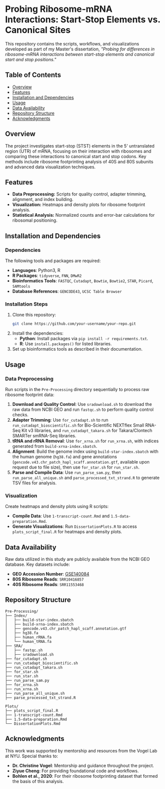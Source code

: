 # Probing Ribosome-mRNA Interactions: Start-Stop Elements vs. Canonical Sites

This repository contains the scripts, workflows, and visualizations developed as part of my Master's dissertation, *"Probing for differences in ribosome-mRNA interactions between start-stop elements and canonical start and stop positions."*

## Table of Contents
- [Overview](#overview)
- [Features](#features)
- [Installation and Dependencies](#installation-and-dependencies)
- [Usage](#usage)
- [Data Availability](#data-availability)
- [Repository Structure](#repository-structure)
- [Acknowledgments](#acknowledgments)

## Overview

The project investigates start-stop (STST) elements in the 5' untranslated region (UTR) of mRNA, focusing on their interaction with ribosomes and comparing these interactions to canonical start and stop codons. Key methods include ribosome footprinting analysis of 40S and 80S subunits and advanced data visualization techniques.

## Features
- **Data Preprocessing:** Scripts for quality control, adapter trimming, alignment, and index building.
- **Visualization:** Heatmaps and density plots for ribosome footprint analysis.
- **Statistical Analysis:** Normalized counts and error-bar calculations for ribosomal positioning.

## Installation and Dependencies

### Dependencies
The following tools and packages are required:
- **Languages**: Python3, R
- **R Packages**: `tidyverse`, `FNN`, `DMwR2`
- **Bioinformatics Tools**: `FASTQC`, `Cutadapt`, `Bowtie`, `Bowtie2`, `STAR`, `Picard`, `SAMtools`
- **Database References**: `GENCODE43`, `UCSC Table Browser`

### Installation Steps
1. Clone this repository:
    ```bash
    git clone https://github.com/your-username/your-repo.git
    ```
2. Install the dependencies:
    - **Python**: Install packages via `pip install -r requirements.txt`.
    - **R**: Use `install.packages()` for listed libraries.
3. Set up bioinformatics tools as described in their documentation.

## Usage

### Data Preprocessing
Run scripts in the `Pre-Processing` directory sequentially to process raw ribosome footprint data:
1. **Download and Quality Control**: Use `sradownload.sh` to download the raw data from NCBI GEO and run `fastqc.sh` to perform quality control checks.
2. **Adapter Trimming**: Use `for_cutadapt.sh` to run `run_cutadapt_bioscientific.sh` for Bio-Scientific NEXTflex Small RNA-Seq Kit v3 libraries, and `run_cutadapt_takara.sh` for Takara/Clontech SMARTer smRNA-Seq libraries.
3. **tRNA and rRNA Removal**: Use `for_xrna.sh` for `run_xrna.sh`, with indices generated from `build-xrna-index.sbatch`.
4. **Alignment**: Build the genome index using `build-star-index.sbatch` with the human genome (`hg38.fa`) and gene annotations (`gencode.v43.chr_patch_hapl_scaff.annotation.gtf`, available upon request due to file size), then use `for_star.sh` for `run_star.sh`.
5. **Parse and Compile Data**: Use `run_parse_sam.py`, then `run_parse_all_unique.sh` and `parse_processed_txt_strand.R` to generate TSV files for analysis.

### Visualization
Create heatmaps and density plots using R scripts:
- **Compile Data**: Use `1-transcript-count.Rmd` and `1.5-data-preparation.Rmd`.
- **Generate Visualizations**: Run `DissertationPlots.R` to access `plots_script_final.R` for heatmaps and density plots.

## Data Availability

Raw data utilized in this study are publicly available from the NCBI GEO database. Key datasets include:

- **GEO Accession Number**: [GSE140084](https://www.ncbi.nlm.nih.gov/geo/query/acc.cgi?acc=GSE140084)
- **80S Ribosome Reads**: `SRR10416857`
- **40S Ribosome Reads**: `SRR11553468`

## Repository Structure

```plaintext
Pre-Processing/
├── Index/
│   ├── build-star-index.sbatch
│   ├── build-xrna-index.sbatch
│   ├── gencode.v43.chr_patch_hapl_scaff.annotation.gtf
│   ├── hg38.fa
│   ├── human_rRNA.fa
│   └── human_tRNA.fa
├── SRA/
│   ├── fastqc.sh
│   ├── sradownload.sh
├── for_cutadapt.sh
├── run_cutadapt_bioscientific.sh
├── run_cutadapt_takara.sh
├── for_star.sh
├── run_star.sh
├── run_parse_sam.py
├── for_xrna.sh
├── run_xrna.sh
├── run_parse_all_unique.sh
├── parse_processed_txt_strand.R

Plots/
├── plots_script_final.R
├── 1-transcript-count.Rmd
├── 1.5-data-preparation.Rmd
└── DissertationPlots.Rmd
```

## Acknowledgments

This work was supported by mentorship and resources from the Vogel Lab at NYU. Special thanks to:

- **Dr. Christine Vogel**: Mentorship and guidance throughout the project.
- **Ziyue Cheng**: For providing foundational code and workflows.
- **Bohlen et al., 2020**: For their ribosome footprinting dataset that formed the basis of this analysis.



